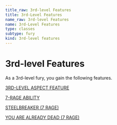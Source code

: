 ```yaml
---
title_raw: 3rd-level Features
title: 3rd-Level Features
name_raw: 3rd-level Features
name: 3rd-Level Features
type: classes
subtype: fury
kind: 3rd-level features
---
```


# 3rd-level Features

As a 3rd-level fury, you gain the following features.

[3RD-LEVEL ASPECT FEATURE](./3rd-Level%20Aspect%20Feature/3rd-Level%20Aspect%20Feature.md)

[7-RAGE ABILITY](./7-Rage%20Ability/7-Rage%20Ability.md)

[STEELBREAKER (7 RAGE)](./Steelbreaker.md)

[YOU ARE ALREADY DEAD (7 RAGE)](./You%20Are%20Already%20Dead.md)
